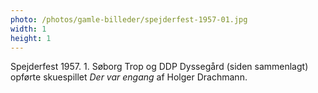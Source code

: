 ```yaml
---
photo: /photos/gamle-billeder/spejderfest-1957-01.jpg
width: 1
height: 1
---
```

Spejderfest 1957. 1. Søborg Trop og DDP Dyssegård (siden sammenlagt) opførte skuespillet *Der var engang* af Holger Drachmann.
